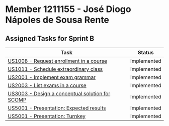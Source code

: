 # Member 1211155 - José Diogo Nápoles de Sousa Rente

## Assigned Tasks for Sprint B

| Task                                                                    | Status      |
| ----------------------------------------------------------------------- | ----------- |
| [US1008 - Request enrollment in a course](us_1008/README.md)            | Implemented |
| [US1011 - Schedule extraordinary class](/)                              | Implemented |
| [US2001 - Implement exam grammar](us_2001/grammar_manual.md)            | Implemented |
| [US2003 - List exams in a course](us_2003/README.md)                    | Implemented |
| [US3003 - Design a conceptual solution for SCOMP](../../shared-boards/) | Implemented |
| [US5001 - Presentation: Expected results](../presentation.pptx)         | Implemented |
| [US5001 - Presentation: Turnkey](../presentation.pptx)                  | Implemented |
